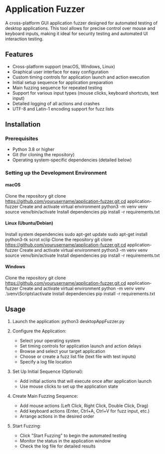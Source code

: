# Application Fuzzer

A cross-platform GUI application fuzzer designed for automated testing of desktop applications. This tool allows for precise control over mouse and keyboard inputs, making it ideal for security testing and automated UI interaction testing.

## Features

- Cross-platform support (macOS, Windows, Linux)
- Graphical user interface for easy configuration
- Custom timing controls for application launch and action execution
- Initial setup sequence for application preparation
- Main fuzzing sequence for repeated testing
- Support for various input types (mouse clicks, keyboard shortcuts, text input)
- Detailed logging of all actions and crashes
- UTF-8 and Latin-1 encoding support for fuzz lists

## Installation

### Prerequisites

- Python 3.8 or higher
- Git (for cloning the repository)
- Operating system-specific dependencies (detailed below)

### Setting up the Development Environment

#### macOS

Clone the repository
git clone https://github.com/yourusername/application-fuzzer.git cd application-fuzzer
Create and activate virtual environment
python3 -m venv venv source venv/bin/activate
Install dependencies
pip install -r requirements.txt


#### Linux (Ubuntu/Debian)

Install system dependencies
sudo apt-get update sudo apt-get install python3-tk scrot xclip
Clone the repository
git clone https://github.com/yourusername/application-fuzzer.git cd application-fuzzer
Create and activate virtual environment
python3 -m venv venv source venv/bin/activate
Install dependencies
pip install -r requirements.txt


#### Windows

Clone the repository
git clone https://github.com/yourusername/application-fuzzer.git cd application-fuzzer
Create and activate virtual environment
python -m venv venv .\venv\Scripts\activate
Install dependencies
pip install -r requirements.txt


## Usage

1. Launch the application:
python3 desktopAppFuzzer.py


2. Configure the Application:
   - Select your operating system
   - Set timing controls for application launch and action delays
   - Browse and select your target application
   - Choose or create a fuzz list file (text file with test inputs)
   - Specify a log file location

3. Set Up Initial Sequence (Optional):
   - Add initial actions that will execute once after application launch
   - Use mouse clicks to set up the application state

4. Create Main Fuzzing Sequence:
   - Add mouse actions (Left Click, Right Click, Double Click, Drag)
   - Add keyboard actions (Enter, Ctrl+A, Ctrl+V for fuzz input, etc.)
   - Arrange actions in the desired order

5. Start Fuzzing:
   - Click "Start Fuzzing" to begin the automated testing
   - Monitor the status in the application window
   - Check the log file for detailed results

